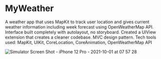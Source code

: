 # MyWeather
A weather app that uses MapKit to track user location and gives current weather information including week forecast using OpenWeatherMap API. Interface built completely with autolayout, no storyboard. Created a UIView extension that creates a cleaner codebase. MVC design pattern. 
Tech tools used: MapKit, UIKit, CoreLocation, CoreAnimation, OpenWeatherMap API

![Simulator Screen Shot - iPhone 12 Pro - 2021-10-01 at 07 57 28](https://user-images.githubusercontent.com/5651707/135642417-efc01878-0330-4f61-bbf5-c3cdf77c13da.png)

